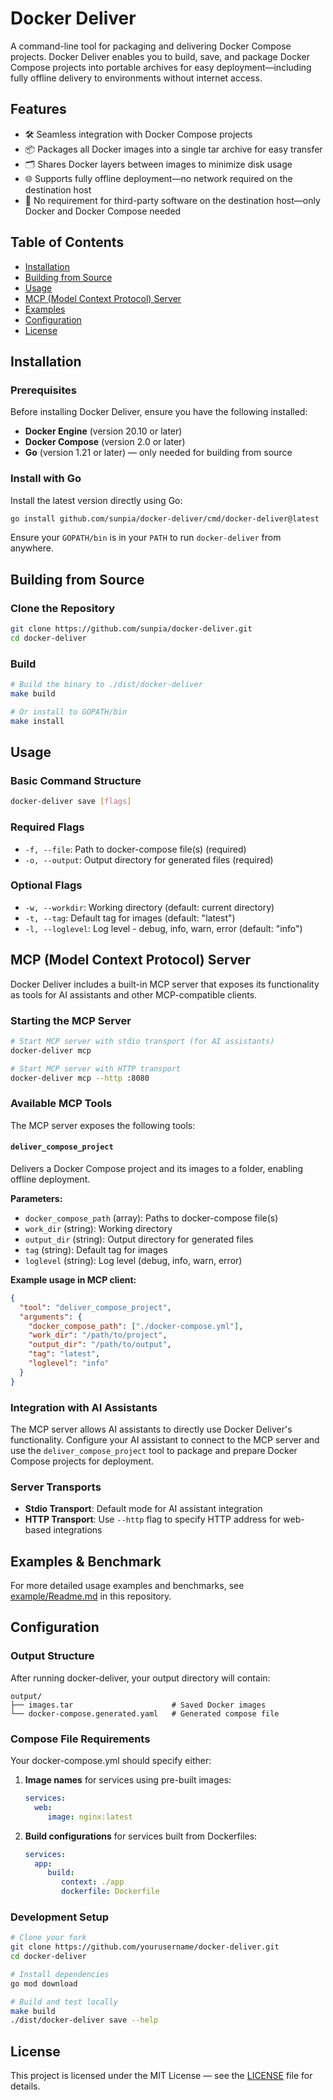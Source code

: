 # Docker Deliver

A command-line tool for packaging and delivering Docker Compose projects. Docker Deliver enables you to build, save, and package Docker Compose projects into portable archives for easy deployment—including fully offline delivery to environments without internet access.

## Features

- 🛠️ Seamless integration with Docker Compose projects
- 📦 Packages all Docker images into a single tar archive for easy transfer
- 🗂️ Shares Docker layers between images to minimize disk usage
- 🌐 Supports fully offline deployment—no network required on the destination host
- 🚫 No requirement for third-party software on the destination host—only Docker and Docker Compose needed

## Table of Contents

- [Installation](#installation)
- [Building from Source](#building-from-source)
- [Usage](#usage)
- [MCP (Model Context Protocol) Server](#mcp-model-context-protocol-server)
- [Examples](#examples--benchmark)
- [Configuration](#configuration)
- [License](#license)

## Installation

### Prerequisites

Before installing Docker Deliver, ensure you have the following installed:

- **Docker Engine** (version 20.10 or later)
- **Docker Compose** (version 2.0 or later)
- **Go** (version 1.21 or later) — only needed for building from source

### Install with Go

Install the latest version directly using Go:

```bash
go install github.com/sunpia/docker-deliver/cmd/docker-deliver@latest
```

Ensure your `GOPATH/bin` is in your `PATH` to run `docker-deliver` from anywhere.

## Building from Source

### Clone the Repository

```bash
git clone https://github.com/sunpia/docker-deliver.git
cd docker-deliver
```

### Build

```bash
# Build the binary to ./dist/docker-deliver
make build

# Or install to GOPATH/bin
make install
```

## Usage

### Basic Command Structure

```bash
docker-deliver save [flags]
```

### Required Flags

- `-f, --file`: Path to docker-compose file(s) (required)
- `-o, --output`: Output directory for generated files (required)

### Optional Flags

- `-w, --workdir`: Working directory (default: current directory)
- `-t, --tag`: Default tag for images (default: "latest")
- `-l, --loglevel`: Log level - debug, info, warn, error (default: "info")

## MCP (Model Context Protocol) Server

Docker Deliver includes a built-in MCP server that exposes its functionality as tools for AI assistants and other MCP-compatible clients.

### Starting the MCP Server

```bash
# Start MCP server with stdio transport (for AI assistants)
docker-deliver mcp

# Start MCP server with HTTP transport
docker-deliver mcp --http :8080
```

### Available MCP Tools

The MCP server exposes the following tools:

#### `deliver_compose_project`

Delivers a Docker Compose project and its images to a folder, enabling offline deployment.

**Parameters:**
- `docker_compose_path` (array): Paths to docker-compose file(s)
- `work_dir` (string): Working directory
- `output_dir` (string): Output directory for generated files
- `tag` (string): Default tag for images
- `loglevel` (string): Log level (debug, info, warn, error)

**Example usage in MCP client:**
```json
{
  "tool": "deliver_compose_project",
  "arguments": {
    "docker_compose_path": ["./docker-compose.yml"],
    "work_dir": "/path/to/project",
    "output_dir": "/path/to/output",
    "tag": "latest",
    "loglevel": "info"
  }
}
```

### Integration with AI Assistants

The MCP server allows AI assistants to directly use Docker Deliver's functionality. Configure your AI assistant to connect to the MCP server and use the `deliver_compose_project` tool to package and prepare Docker Compose projects for deployment.

### Server Transports

- **Stdio Transport**: Default mode for AI assistant integration
- **HTTP Transport**: Use `--http` flag to specify HTTP address for web-based integrations

## Examples & Benchmark

For more detailed usage examples and benchmarks, see [example/Readme.md](example/Readme.md) in this repository.

## Configuration

### Output Structure

After running docker-deliver, your output directory will contain:

```
output/
├── images.tar                      # Saved Docker images
└── docker-compose.generated.yaml   # Generated compose file
```

### Compose File Requirements

Your docker-compose.yml should specify either:

1. **Image names** for services using pre-built images:
    ```yaml
    services:
      web:
         image: nginx:latest
    ```

2. **Build configurations** for services built from Dockerfiles:
    ```yaml
    services:
      app:
         build:
            context: ./app
            dockerfile: Dockerfile
    ```

### Development Setup

```bash
# Clone your fork
git clone https://github.com/yourusername/docker-deliver.git
cd docker-deliver

# Install dependencies
go mod download

# Build and test locally
make build
./dist/docker-deliver save --help
```

## License

This project is licensed under the MIT License — see the [LICENSE](LICENSE) file for details.